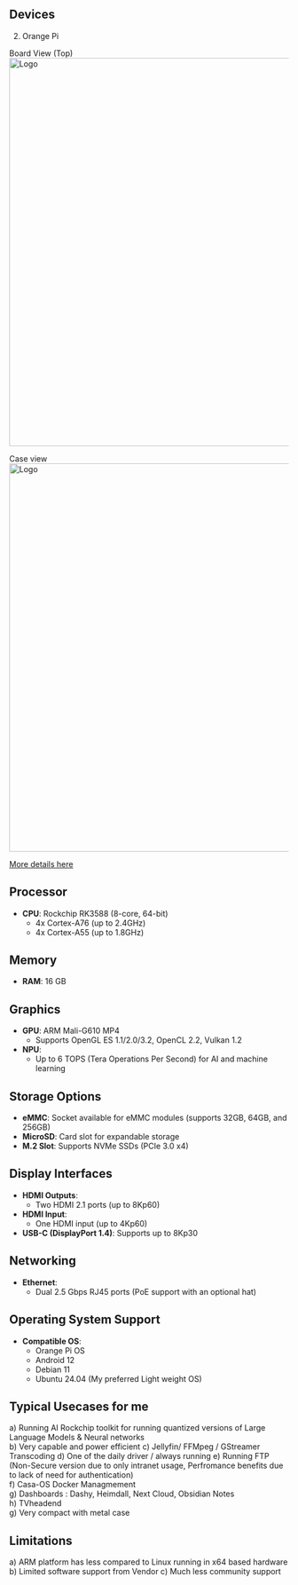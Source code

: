 ## Devices
2) Orange Pi <Br>

Board View (Top)<Br>
<img src="http://www.orangepi.org/img/pi5-plus/pi5-plus-22.png" alt="Logo" width="700"> <Br>

Case view<Br>
<img src="http://www.orangepi.org/img/zero2W/0911-plus5-img01.png" alt="Logo" width="700"> <Br>

[More details here](http://www.orangepi.org/html/hardWare/computerAndMicrocontrollers/details/Orange-Pi-5-plus.html)

## **Processor**
- **CPU**: Rockchip RK3588 (8-core, 64-bit)  
  - 4x Cortex-A76 (up to 2.4GHz)  
  - 4x Cortex-A55 (up to 1.8GHz)  

## **Memory**
- **RAM**:  16 GB

## **Graphics**
- **GPU**: ARM Mali-G610 MP4  
  - Supports OpenGL ES 1.1/2.0/3.2, OpenCL 2.2, Vulkan 1.2  
- **NPU**:  
  - Up to 6 TOPS (Tera Operations Per Second) for AI and machine learning  

## **Storage Options**
- **eMMC**: Socket available for eMMC modules (supports 32GB, 64GB, and 256GB)  
- **MicroSD**: Card slot for expandable storage  
- **M.2 Slot**: Supports NVMe SSDs (PCIe 3.0 x4)  

## **Display Interfaces**
- **HDMI Outputs**:  
  - Two HDMI 2.1 ports (up to 8Kp60)  
- **HDMI Input**:  
  - One HDMI input (up to 4Kp60)  
- **USB-C (DisplayPort 1.4)**: Supports up to 8Kp30  

## **Networking**
- **Ethernet**:  
  - Dual 2.5 Gbps RJ45 ports (PoE support with an optional hat)  

## **Operating System Support**
- **Compatible OS**:  
  - Orange Pi OS
  - Android 12  
  - Debian 11  
  - Ubuntu 24.04  (My preferred Light weight OS)
      
 ## **Typical Usecases for me**
   a) Running AI Rockchip toolkit for running quantized versions of Large Language Models & Neural networks<Br>
   b) Very capable and power efficient 
   c) Jellyfin/ FFMpeg / GStreamer Transcoding
   d) One of the daily driver / always running
   e) Running FTP (Non-Secure version due to only intranet usage, Perfromance benefits due to lack of need for authentication)<Br>
   f) Casa-OS Docker Managmement<Br>
   g) Dashboards : Dashy, Heimdall, Next Cloud, Obsidian Notes <Br>
   h) TVheadend <Br>
   g) Very compact with metal case
 
   
  ## **Limitations**
   a) ARM platform has less compared to Linux running in x64 based hardware
   b) Limited software support from Vendor
   c) Much less community support


